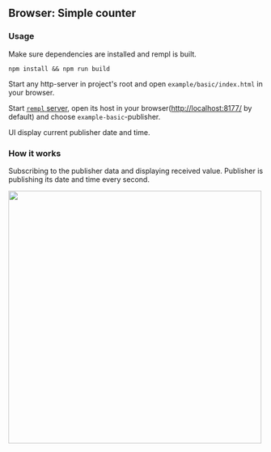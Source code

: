 ## Browser: Simple counter

### Usage

Make sure dependencies are installed and rempl is built.

```
npm install && npm run build
```

Start any http-server in project's root and open `example/basic/index.html` in your browser.

Start [`rempl` server](https://github.com/rempl/rempl-cli), open its host in your browser([http://localhost:8177/](http://localhost:8177/) by default) and choose `example-basic`-publisher.

UI display current publisher date and time.	

### How it works

Subscribing to the publisher data and displaying received value. Publisher is publishing its date and time every second.

<img src="https://cloud.githubusercontent.com/assets/6654581/23925939/a0341cbe-0922-11e7-8979-02ac28c69d14.gif" width="500px"/>
